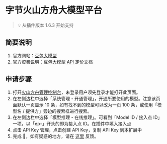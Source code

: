 # 字节火山方舟大模型平台

> 💡 从插件版本 1.6.3 开始支持

## 简要说明

1. 官方网站：[豆包大模型](https://www.volcengine.com/product/doubao)
2. 官方资费说明：[豆包大模型 API 定价文档](https://www.volcengine.com/docs/82379/1099320)

## 申请步骤

1. 打开[火山方舟管理控制台](https://console.volcengine.com/auth/login?redirectURI=%2Fark%2F)，未登录用户须先登录才能打开此页面。
2. 在左侧边栏中选择「系统管理 - 开通管理」，开通所要使用的模型。注意该页面默认一页显示 10 条，如有找不到的模型可以改为一页 100 条，或使用「模型名 / 提供方」旁边的搜索框进行搜索。
3. 在左侧边栏中选择「模型推理 - 在线推理」。可看到「Model ID / 接入点 ID」一项，以「ep-」开头的即为接入点 ID。在插件中填入接入点
4. 点击 API Key 管理，点击创建 API Key，复制 API Key 到本扩展中
5. 完成 🎉，如有疑惑的地方，请在 [这里](https://github.com/immersive-translate/immersive-translate/issues/137) 反馈。
